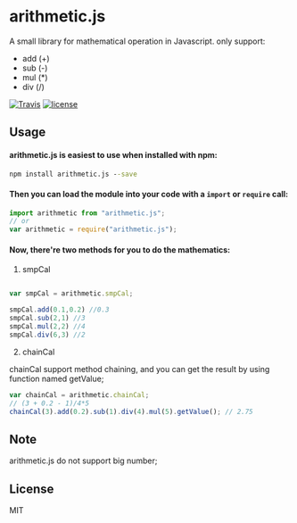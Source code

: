 
# arithmetic.js

A small library for mathematical operation in Javascript. only support:

+ add (+)
+ sub (-)
+ mul (*)
+ div (/)

[![Travis](https://img.shields.io/travis/rust-lang/rust.svg)]()
[![license](https://img.shields.io/github/license/mashape/apistatus.svg)]()


## Usage

#### arithmetic.js is easiest to use when installed with npm:

```cmd
npm install arithmetic.js --save
```

#### Then you can load the module into your code with a `import` or `require` call:

```js
import arithmetic from "arithmetic.js";
// or
var arithmetic = require("arithmetic.js");
```

#### Now, there're two methods for you to do the mathematics:

1. smpCal

```js

var smpCal = arithmetic.smpCal;

smpCal.add(0.1,0.2) //0.3
smpCal.sub(2,1) //3
smpCal.mul(2,2) //4
smpCal.div(6,3) //2
```

2. chainCal

chainCal support method chaining, and you can get the result by using function named getValue;

```js
var chainCal = arithmetic.chainCal;
// (3 + 0.2 - 1)/4*5
chainCal(3).add(0.2).sub(1).div(4).mul(5).getValue(); // 2.75
```


## Note
arithmetic.js do not support big number;

## License
MIT

